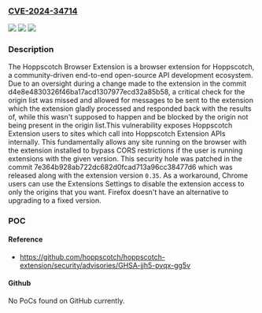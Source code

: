 ### [CVE-2024-34714](https://cve.mitre.org/cgi-bin/cvename.cgi?name=CVE-2024-34714)
![](https://img.shields.io/static/v1?label=Product&message=hoppscotch-extension&color=blue)
![](https://img.shields.io/static/v1?label=Version&message=%3D%20%3E%3D%200.28%2C%20%3C%200.35%20&color=brighgreen)
![](https://img.shields.io/static/v1?label=Vulnerability&message=CWE-354%3A%20Improper%20Validation%20of%20Integrity%20Check%20Value&color=brighgreen)

### Description

The Hoppscotch Browser Extension is a browser extension for Hoppscotch, a community-driven end-to-end open-source API development ecosystem. Due to an oversight during a change made to the extension in the commit d4e8e4830326f46ba17acd1307977ecd32a85b58, a critical check for the origin list was missed and allowed for messages to be sent to the extension which the extension gladly processed and responded back with the results of, while this wasn't supposed to happen and be blocked by the origin not being present in the origin list.This vulnerability exposes Hoppscotch Extension users to sites which call into Hoppscotch Extension APIs internally. This fundamentally allows any site running on the browser with the extension installed to bypass CORS restrictions if the user is running extensions with the given version. This security hole was patched in the commit 7e364b928ab722dc682d0fcad713a96cc38477d6 which was released along with the extension version `0.35`. As a workaround, Chrome users can use the Extensions Settings to disable the extension access to only the origins that you want. Firefox doesn't have an alternative to upgrading to a fixed version.

### POC

#### Reference
- https://github.com/hoppscotch/hoppscotch-extension/security/advisories/GHSA-jjh5-pvqx-gg5v

#### Github
No PoCs found on GitHub currently.

